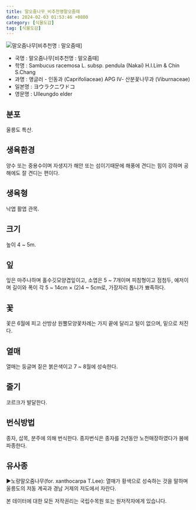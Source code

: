 ```yaml
---
title: 말오줌나무_비추천명말오줌때
date: 2024-02-03 01:53:46 +0800
category: [식물도감]
tag: [식물도감]
---
```




![말오줌나무[비추천명 : 말오줌때]](/fileUpload/plants/basic/Caprifoliaceae/Sambucus/16096/1_th2.JPG)
- 국명 : 말오줌나무[비추천명 : 말오줌때]
- 학명 : Sambucus racemosa L. subsp. pendula (Nakai) H.I.Lim & Chin S.Chang
- 과명 : 앵글러 - 인동과 (Caprifoliaceae) APG Ⅳ- 산분꽃나무과 (Viburnaceae)
- 일본명 : ヨウラクニワドコ
- 영문명 : Ulleungdo elder


## 분포
울릉도 특산.
## 생육환경
양수 또는 중용수이며 자생지가 해안 또는 섬이기때문에 해풍에 견디는 힘이 강하며 공해에도 잘 견디는 편이다.
## 생육형
낙엽 활엽 관목. 
## 크기
높이 4 ~ 5m.
## 잎
잎은 마주나하며 홀수깃모양겹잎이고, 소엽은 5 ~ 7개이며 피침형이고 점첨두, 예저이며 길이와 폭이 각 5 ~ 14cm × (2)4 ~ 5cm로, 가장자리 톱니가 뾰족하다.
## 꽃
꽃은 6월에 피고 산방상 원뿔모양꽃차례는 가지 끝에 달리고 털이 없으며, 밑으로 처진다.
## 열매
열매는 둥글며 짙은 붉은색이고 7 ~ 8월에 성숙한다.
## 줄기
코르크가 발달한다.
## 번식방법
종자, 삽목, 분주에 의해 번식한다. 종자번식은 종자를 2년동안 노천매장하였다가 봄에 파종한다.
## 유사종
▶노랑말오줌나무(for. xanthocarpa T.Lee): 열매가 황색으로 성숙하는 것을 말하며 울릉도의 저동 계곡과 경남 거제의 저도에서 자란다.






본 데이터에 대한 모든 저작권리는 국립수목원 또는 원저작자에게 있습니다.
